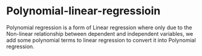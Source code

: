 # Polynomial-linear-regressioin
Polynomial regression is a form of Linear regression where only due to the Non-linear relationship between dependent and independent variables, we add some polynomial terms to linear regression to convert it into Polynomial regression.
